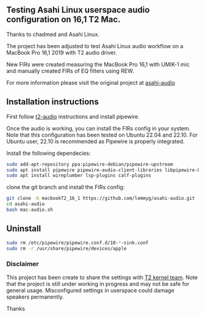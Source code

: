 ## Testing Asahi Linux userspace audio configuration on 16,1 T2 Mac.

Thanks to chadmed and Asahi Linux.

The project has been adjusted to test Asahi Linux audio workflow on a MacBook Pro 16,1 2019 with T2 audio driver.

New FIRs were created measuring the MacBook Pro 16,1 with UMIK-1 mic and manually created FIRs of EQ filters using REW.

For more information please visit the original project at [asahi-audio](https://github.com/chadmed/asahi-audio)

## Installation instructions

First follow [t2-audio](https://wiki.t2linux.org/guides/audio-config) instructions and install pipewire.

Once the audio is working, you can install the FIRs config in your system.
Note that this configuration has been tested on Ubuntu 22.04 and 22.10. 
For Ubuntu user, 22.10 is recommended as Pipewire is properly integrated.

Install the following dependecies:
```sh
sudo add-apt-repository ppa:pipewire-debian/pipewire-upstream
sudo apt install pipewire pipewire-audio-client-libraries libpipewire-0.3-modules libspa-0.2-{bluetooth,jack,modules} pipewire{,-{audio-client-libraries,pulse,bin,tests}}
sudo apt install wireplumber lsp-plugins calf-plugins
```
clone the git branch and install the FIRs config:
```sh
git clone -b macbookT2_16_1 https://github.com/lemmyg/asahi-audio.git
cd asahi-audio
bash mac-audio.sh
```

## Uninstall
```sh
sudo rm /etc/pipewire/pipewire.conf.d/10-*-sink.conf
sudo rm -r /usr/share/pipewire/devices/apple
```


### Disclaimer
This project has been create to share the settings with [T2 kernel team](https://wiki.t2linux.org/). Note that the project is still under working in progress and may not be safe for general usage. Misconfigured settings in userspace could damage speakers permanently.

Thanks
